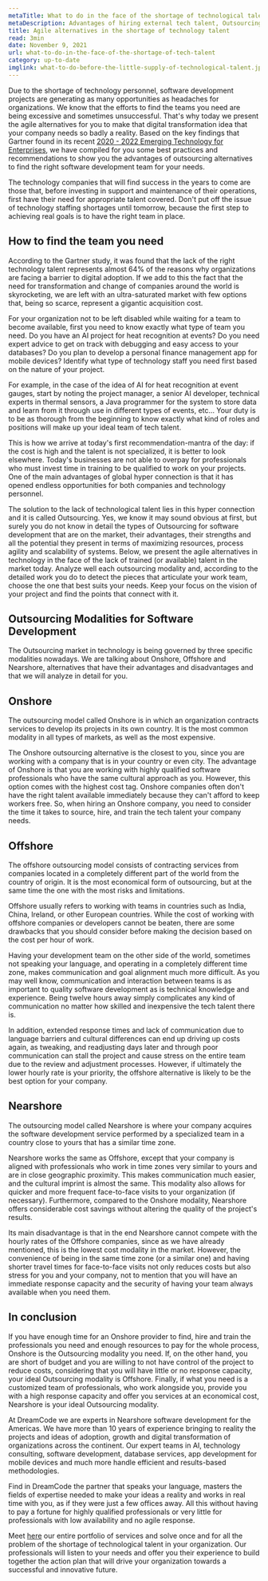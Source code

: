 ```yaml
---
metaTitle: What to do in the face of the shortage of technological talent?
metaDescription: Advantages of hiring external tech talent, Outsourcing for software development and alternatives to the shortage of technology staff.
title: Agile alternatives in the shortage of technology talent
read: 3min
date: November 9, 2021
url: what-to-do-in-the-face-of-the-shortage-of-tech-talent
category: up-to-date
imglink: what-to-do-before-the-little-supply-of-technological-talent.jpg
---
```


Due to the shortage of technology personnel, software development projects are generating as many opportunities as headaches for organizations. We know that the efforts to find the teams you need are being excessive and sometimes unsuccessful. That's why today we present the agile alternatives for you to make that digital transformation idea that your company needs so badly a reality.
Based on the key findings that Gartner found in its recent  [2020 - 2022 Emerging Technology for Enterprises](https://www.gartner.com/en/information-technology/trends/emerging-technology-roadmap-gb-pd.html?utm_source=google&utm_medium=cpc&utm_campaign=RM_NA_2020_ITTRND_CPC_LG1_H2-GTS-AOC&utm_adgroup=113741808387&utm_term=%2Bemerging%20%2Btechnologies&ad=476672196694&matchtype=b&gclid=Cj0KCQjwqp-LBhDQARIsAO0a6aLy_WvGeZBvv2i1IaEVZwkSD3plLPRxJWinyjh7cgwHgZcnRzssCEwaAi9REALw_wcB), we have compiled for you some best practices and recommendations to show you the advantages of outsourcing alternatives to find the right software development team for your needs.

The technology companies that will find success in the years to come are those that, before investing in support and maintenance of their operations, first have their need for appropriate talent covered. Don't put off the issue of technology staffing shortages until tomorrow, because the first step to achieving real goals is to have the right team in place.

## How to find the team you need 
According to the Gartner study, it was found that the lack of the right technology talent represents almost 64% of the reasons why organizations are facing a barrier to digital adoption. If we add to this the fact that the need for transformation and change of companies around the world is skyrocketing, we are left with an ultra-saturated market with few options that, being so scarce, represent a gigantic acquisition cost.

For your organization not to be left disabled while waiting for a team to become available, first you need to know exactly what type of team you need. Do you have an AI project for heat recognition at events? Do you need expert advice to get on track with debugging and easy access to your databases? Do you plan to develop a personal finance management app for mobile devices? Identify what type of technology staff you need first based on the nature of your project.

For example, in the case of the idea of AI for heat recognition at event gauges, start by noting the project manager, a senior AI developer, technical experts in thermal sensors, a Java programmer for the system to store data and learn from it through use in different types of events, etc... Your duty is to be as thorough from the beginning to know exactly what kind of roles and positions will make up your ideal team of tech talent.

This is how we arrive at today's first recommendation-mantra of the day: if the cost is high and the talent is not specialized, it is better to look elsewhere. Today's businesses are not able to overpay for professionals who must invest time in training to be qualified to work on your projects. One of the main advantages of global hyper connection is that it has opened endless opportunities for both companies and technology personnel. 

The solution to the lack of technological talent lies in this hyper connection and it is called Outsourcing. Yes, we know it may sound obvious at first, but surely you do not know in detail the types of Outsourcing for software development that are on the market, their advantages, their strengths and all the potential they present in terms of maximizing resources, process agility and scalability of systems. 
Below, we present the agile alternatives in technology in the face of the lack of trained (or available) talent in the market today. Analyze well each outsourcing modality and, according to the detailed work you do to detect the pieces that articulate your work team, choose the one that best suits your needs. Keep your focus on the vision of your project and find the points that connect with it.

## Outsourcing Modalities for Software Development 

The Outsourcing market in technology is being governed by three specific modalities nowadays. We are talking about Onshore, Offshore and Nearshore, alternatives that have their advantages and disadvantages and that we will analyze in detail for you. 

## Onshore

The outsourcing model called Onshore is in which an organization contracts services to develop its projects in its own country. It is the most common modality in all types of markets, as well as the most expensive.

The Onshore outsourcing alternative is the closest to you, since you are working with a company that is in your country or even city. The advantage of Onshore is that you are working with highly qualified software professionals who have the same cultural approach as you. However, this option comes with the highest cost tag. Onshore companies often don't have the right talent available immediately because they can't afford to keep workers free.
So, when hiring an Onshore company, you need to consider the time it takes to source, hire, and train the tech talent your company needs.

## Offshore

The offshore outsourcing model consists of contracting services from companies located in a completely different part of the world from the country of origin. It is the most economical form of outsourcing, but at the same time the one with the most risks and limitations.

Offshore usually refers to working with teams in countries such as India, China, Ireland, or other European countries. While the cost of working with offshore companies or developers cannot be beaten, there are some drawbacks that you should consider before making the decision based on the cost per hour of work.

Having your development team on the other side of the world, sometimes not speaking your language, and operating in a completely different time zone, makes communication and goal alignment much more difficult. As you may well know, communication and interaction between teams is as important to quality software development as is technical knowledge and experience. Being twelve hours away simply complicates any kind of communication no matter how skilled and inexpensive the tech talent there is.

In addition, extended response times and lack of communication due to language barriers and cultural differences can end up driving up costs again, as tweaking, and readjusting days later and through poor communication can stall the project and cause stress on the entire team due to the review and adjustment processes. However, if ultimately the lower hourly rate is your priority, the offshore alternative is likely to be the best option for your company.

## Nearshore

The outsourcing model called Nearshore is where your company acquires the software development service performed by a specialized team in a country close to yours that has a similar time zone.

Nearshore works the same as Offshore, except that your company is aligned with professionals who work in time zones very similar to yours and are in close geographic proximity. This makes communication much easier, and the cultural imprint is almost the same. This modality also allows for quicker and more frequent face-to-face visits to your organization (if necessary). Furthermore, compared to the Onshore modality, Nearshore offers considerable cost savings without altering the quality of the project's results. 

Its main disadvantage is that in the end Nearshore cannot compete with the hourly rates of the Offshore companies, since as we have already mentioned, this is the lowest cost modality in the market. However, the convenience of being in the same time zone (or a similar one) and having shorter travel times for face-to-face visits not only reduces costs but also stress for you and your company, not to mention that you will have an immediate response capacity and the security of having your team always available when you need them.

## In conclusion

If you have enough time for an Onshore provider to find, hire and train the professionals you need and enough resources to pay for the whole process, Onshore is the Outsourcing modality you need. If, on the other hand, you are short of budget and you are willing to not have control of the project to reduce costs, considering that you will have little or no response capacity, your ideal Outsourcing modality is Offshore. Finally, if what you need is a customized team of professionals, who work alongside you, provide you with a high response capacity and offer you services at an economical cost, Nearshore is your ideal Outsourcing modality.

At DreamCode we are experts in Nearshore software development for the Americas. We have more than 10 years of experience bringing to reality the projects and ideas of adoption, growth and digital transformation of organizations across the continent. Our expert teams in AI, technology consulting, software development, database services, app development for mobile devices and much more handle efficient and results-based methodologies. 

Find in DreamCode the partner that speaks your language, masters the fields of expertise needed to make your ideas a reality and works in real time with you, as if they were just a few offices away. All this without having to pay a fortune for highly qualified professionals or very little for professionals with low availability and no agile response.

Meet [here](https://www.dreamcodesoft.com/services) our entire portfolio of services and solve once and for all the problem of the shortage of technological talent in your organization. Our professionals will listen to your needs and offer you their experience to build together the action plan that will drive your organization towards a successful and innovative future.
